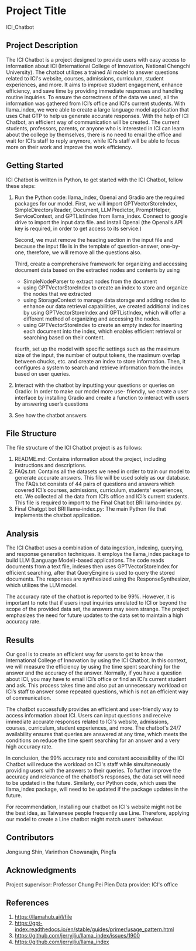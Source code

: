 # Project Title

ICI_Chatbot

## Project Description

The ICI Chatbot is a project designed to provide users with easy access to information about ICI (International College of Innovation, National Chengchi University). The chatbot utilizes a trained AI model to answer questions related to ICI's website, courses, admissions, curriculum, student experiences, and more. It aims to improve student engagement, enhance efficiency, and save time by providing immediate responses and handling routine inquiries. To ensure the correctness of the data we used, all the information was gathered from ICI’s office and ICI's current students. With llama_index, we were able to create a large language model application that uses Chat GTP to help us generate accurate responses.
With the help of ICI Chatbot, an efficient way of communication will be created. The current students, professors, parents, or anyone who is interested in ICI can learn about the college by themselves, there is no need to email the office and wait for ICI’s staff to reply anymore, while ICI’s staff will be able to focus more on their work and improve the work efficiency.


## Getting Started

ICI Chatbot is written in Python, to get started with the ICI Chatbot, follow these steps: 
1. Run the Python code:
   llama_index, Openai and Gradio are the required packages for our model.
   First, we will import GPTVectorStoreIndex, SimpleDirectoryReader, Document, LLMPredictor,
   PromptHelper, ServiceContext, and GPTListIndex from llama_index. Connect to google drive to
   import the input data file. and install Openai (the Openai’s API key is required, in order
   to get access to its service.)

   Second, we must remove the heading section in the input file and because the input file is
   in the template of question-answer, one-by-one, therefore, we will remove all the questions
   also.

   Third, create a comprehensive framework for organizing and accessing document data based on
   the extracted nodes and contents by using
   - SimpleNodeParser to extract nodes from the document
   - using GPTVectorStoreIndex to create an index to store and organize the nodes that we
     extracted
   - using StorageContext to manage data storage and adding nodes to enhance our data retrieval
     capabilities, we created additional indices by using GPTVectorStoreIndex and GPTListIndex,
     which will offer a different method of organizing and accessing the nodes.
   - using GPTVectorStoreIndex to create an empty index for inserting each document into the
     index, which enables efficient retrieval or searching based on their content.
	
    fourth, set up the model with specific settings such as the maximum size of the input, the
   number of output tokens, the maximum overlap between chucks, etc. and create an index to
   store information. Then, it configures a system to search and retrieve information from the
   index based on user queries.
   
2. Interact with the chatbot by inputting your questions or queries on Gradio:
In order to make our model more use- friendly, we create a user interface by installing Gradio and create a function to interact with users by answering user’s questions

3. See how the chatbot answers



## File Structure

The file structure of the ICI Chatbot project is as follows:
1. README.md: Contains information about the project, including instructions and descriptions.
2. FAQs.txt: Contains all the datasets we need in order to train our model to generate accurate
   answers. This file will be used solely as our database. The FAQs.txt consists of 44 pairs of
   questions and answers which covered ICI’s courses, admissions, curriculum, students'
   experiences, etc. We collected all the data from ICI’s office and ICI’s current students.
   This file is required to import to the Final Chat bot BRI llama-index.py.
3. Final Chatgpt bot BRI llama-index.py: The main Python file that implements the chatbot
   application.



## Analysis

The ICI Chatbot uses a combination of data ingestion, indexing, querying, and response generation techniques. It employs the llama_index package to build LLM (Language Model)-based applications. The code reads documents from a text file, indexes then uses GPTVectorStoreIndex for efficient searching, after that QueryEngine is used to query the stored documents. The responses are synthesized using the ResponseSynthesizer, which utilizes the LLM model.

The accuracy rate of the chatbot is reported to be 99%. However, it is important to note that if users input inquiries unrelated to ICI or beyond the scope of the provided data set, the answers may seem strange. The project emphasizes the need for future updates to the data set to maintain a high accuracy rate.


## Results

Our goal is to create an efficient way for users to get to know the International College of Innovation by using the ICI Chatbot. In this context, we will measure the efficiency by using the time spent searching for the answer and the accuracy of the answer. Normally, if you have a question about ICI, you may have to email ICI’s office or find an ICI’s current student and ask. This process takes time and also put an unnecessary workload on ICI’s staff to answer some repeated questions, which is not an efficient way of communication. 

The chatbot successfully provides an efficient and user-friendly way to access information about ICI. Users can input questions and receive immediate accurate responses related to ICI's website, admissions, courses, curriculum, student experiences, and more. The chatbot's 24/7 availability ensures that queries are answered at any time, which meets the conditions on reduce the time spent searching for an answer and a very high accuracy rate. 

In conclusion, the 99% accuracy rate and constant accessibility of the ICI Chatbot will reduce the workload on ICI's staff while simultaneously providing users with the answers to their queries. To further improve the accuracy and relevance of the chatbot's responses, the data set will need to be updated in the future. Similarly, our Python code, which uses the llama_index package, will need to be updated if the package updates in the future. 

For recommendation, Installing our chatbot on ICI's website might not be the best idea, as Taiwanese people frequently use Line. Therefore, applying our model to create a Line chatbot might match users' behaviour.


## Contributors

Jongsung Shin, Varinthon Chowanajin, Pingfa

## Acknowledgments

Project supervisor: Professor Chung Pei Pien
Data provider: ICI's office

## References

1. https://llamahub.ai/l/file
2. https://gpt-index.readthedocs.io/en/stable/guides/primer/usage_pattern.html
3. https://github.com/jerryjliu/llama_index/issues/1900
4. https://github.com/jerryjliu/llama_index

